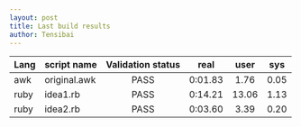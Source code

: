 ```yaml
---
layout: post
title: Last build results
author: Tensibai
---
```


Lang|script name|Validation status|real|user|sys
---|:---|:---:|:---:|:---:|:---:
awk|original.awk|PASS|0:01.83|1.76|0.05
ruby|idea1.rb|PASS|0:14.21|13.06|1.13
ruby|idea2.rb|PASS|0:03.60|3.39|0.20
